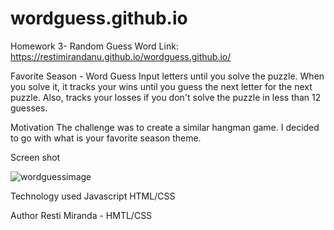 # wordguess.github.io
Homework 3- Random Guess Word
Link: https://restimirandanu.github.io/wordguess.github.io/

Favorite Season - Word Guess
Input letters until you solve the puzzle. When you solve it, it tracks your wins until you guess the next letter for the next puzzle. Also, tracks your losses if you don't solve the puzzle in less than 12 guesses.

Motivation
The challenge was to create a similar hangman game. I decided to go with what is your favorite season theme. 

Screen shot

![wordguessimage](https://user-images.githubusercontent.com/43328718/49694399-059d8e80-fb4f-11e8-98c4-bc28750cc80e.PNG)


Technology used
Javascript
HTML/CSS

Author
Resti Miranda - HMTL/CSS





